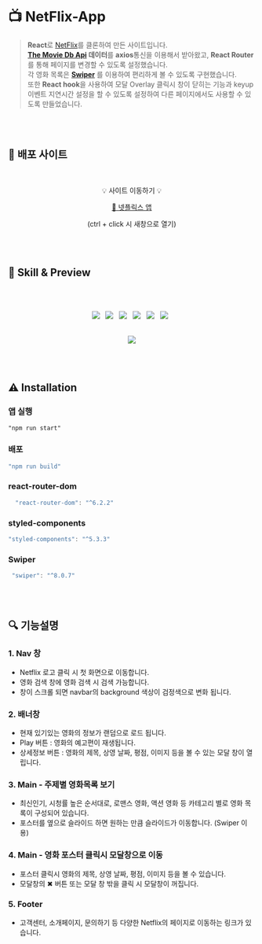 # 📺 NetFlix-App
  
> **React**로 [NetFlix](https://www.netflix.com/)를 클론하여 만든 사이트입니다.<br/>
**[The Movie Db Api](https://www.themoviedb.org/?language=ko) 데이터**를 **axios**통신을 이용해서 받아왔고, **React Router**를 통해 페이지를 변경할 수 있도록 설정했습니다.<br/>
각 영화 목록은 **[Swiper](https://swiperjs.com/)** 를 이용하여 편리하게 볼 수 있도록 구현했습니다.<br/>
또한 **React hook**을 사용하여 모달 Overlay 클릭시 창이 닫히는 기능과 keyup이벤트 지연시간 설정을 할 수 있도록 설정하여 다른 페이지에서도 사용할 수 있도록 만들었습니다.


<br/>
<br/>

## 📌 배포 사이트
<div align="center">   
<br/>
    
💡 사이트 이동하기 💡  
  

[🔗 넷플릭스 앱](https://jeongmmin.github.io/Netflix-App/)
  
 
(ctrl + click 시 새창으로 열기)
  
</div>

<br/>
<br/>
 

## 📝 Skill & Preview
<br/>
<br/>
<p align="center">
<img src="https://img.shields.io/badge/Styled Component-DB7093?style=flat-square&logo=styled-components&logoColor=white"/> &nbsp 
<img src="https://img.shields.io/badge/React-61DAFB?style=flat-square&logo=React&logoColor=white"/> &nbsp
<img src="https://img.shields.io/badge/React hook-61DAFB?style=flat-square&logo=React&logoColor=white"/> &nbsp
<img src="https://img.shields.io/badge/React Router-CA4245?style=flat-square&logo=React Router&logoColor=white"/> &nbsp 
<img src="https://img.shields.io/badge/Swiper-6332F6?style=flat-square&logo=Swiper&logoColor=white"/> &nbsp
<img src="https://img.shields.io/badge/The Movie Database-111111?style=flat-square&logo=The Movie Database&logoColor=01B4E4"/> &nbsp
<br/>
<br/>
<p align="center">
<img src="https://user-images.githubusercontent.com/82005305/161022447-836e5369-7bf3-4194-ae1c-ad68e6d9c560.gif">
</p> 


<br/>
<br/>

## ⚠ Installation

### **앱 실행**

```
"npm run start"
```

### **배포**

```jsx
"npm run build"
```

### react-router-dom

```jsx
  "react-router-dom": "^6.2.2"
```

### styled-components

```jsx
"styled-components": "^5.3.3"
```

### Swiper

```jsx
 "swiper": "^8.0.7"
```



<br/>
<br/>

## 🔍 기능설명

### 1. Nav 창

- Netflix 로고 클릭 시 첫 화면으로 이동합니다.
- 영화 검색 창에 영화 검색 시 검색 가능합니다.
- 창이 스크롤 되면 navbar의 background 색상이 검정색으로 변화 됩니다.

### 2. 배너창

- 현재 있기있는 영화의 정보가 랜덤으로 로드 됩니다.
- Play 버튼 : 영화의 예고편이 재생됩니다.
- 상세정보 버튼 : 영화의 제목, 상영 날짜, 평점, 이미지 등을 볼 수 있는 모달 창이 열립니다.


### 3. Main - 주제별 영화목록 보기

- 최신인기, 시청률 높은 순서대로, 로맨스 영화, 액션 영화 등 카테고리 별로 영화 목록이 구성되어 있습니다.
- 포스터를 옆으로 슬라이드 하면 원하는 만큼 슬라이드가 이동합니다. (Swiper 이용)

### 4. Main - 영화 포스터 클릭시 모달창으로 이동

- 포스터 클릭시 영화의 제목, 상영 날짜, 평점, 이미지 등을 볼 수 있습니다.
- 모달창의 ✖ 버튼 또는 모달 창 밖을 클릭 시 모달창이 꺼집니다.
 
### 5. Footer

- 고객센터, 소개페이지, 문의하기 등 다양한 Netflix의 페이지로 이동하는 링크가 있습니다.

